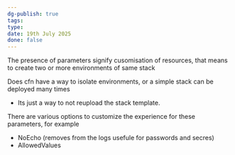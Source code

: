 ```yaml
---
dg-publish: true
tags: 
type: 
date: 19th July 2025
done: false
---
```


The presence of parameters signify cusomisation of resources, that means to create two or more environments of same stack 

Does cfn have a way to isolate environments, or a simple stack can be deployed many times
- Its just a way to not reupload the stack template.

There are various options to customize the experience for these parameters, for example
- NoEcho (removes from the logs usefule for passwords and secres)
- AllowedValues

